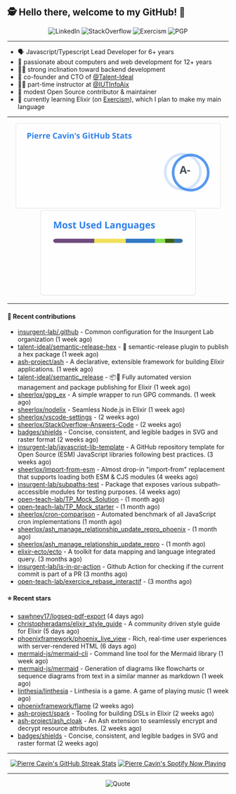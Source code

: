 <h2 style="display:inline" align="center">🕵️ Hello there, welcome to my GitHub! 👋</h2>
<br />
<p align="center">
    <a href="https://links.sherlox.io/github-linkedin" target="_blank" style="text-decoration: none;">
        <img src="https://img.shields.io/badge/LinkedIn-0077b5?style=flat-square&logo=linkedin" alt="LinkedIn">
    </a>
    <a href="https://links.sherlox.io/github-stackoverflow" target="_blank" style="text-decoration: none;">
        <img src="https://img.shields.io/badge/StackOverflow-9a9c9f?style=flat-square&logo=StackOverflow" alt="StackOverflow">
    </a>
    <a href="https://links.sherlox.io/github-exercism" target="_blank" style="text-decoration: none;">
        <img src="https://img.shields.io/badge/Exercism-7600fe?style=flat-square&logo=Exercism" alt="Exercism">
    </a>
    <a href="https://pgp.mit.edu/pks/lookup?op=get&search=0x48D089FE8FC01A4E7E88EE9611567DFABCB9256E" target="_blank" style="text-decoration: none;">
        <img src="https://img.shields.io/badge/pgp-0x11567DFABCB9256E-313131?style=flat&labelColor=313131&color=313131" alt="PGP">
    </a>
</p>

---

<ul>
    <li>🗣 Javascript/Typescript Lead Developer for 6+ years</li>
    <li>👴 passionate about computers and web development for 12+ years</li>
    <li>🧑‍💻 strong inclination toward backend development</li>
    <li>👷 co-founder and CTO of <a href="https://github.com/Talent-Ideal">@Talent-Ideal</a></li>
    <li>🧑‍🏫 part-time instructor at <a href="https://github.com/IUTInfoAix">@IUTInfoAix</a></li>
    <li>🫶 modest Open Source contributor & maintainer</li>
    <li>💜 currently learning Elixir (on <a href="https://links.sherlox.io/github-exercism-elixir-track">Exercism</a>), which I plan to make my main language</li>
</ul>

---

<div align="center">
  <a href="https://github-readme-stats.sherlox.io" style="display: inline-block;">
    <img src="assets/stats.svg" alt="Pierre Cavin's Github stats" height="195px" />
  </a>
  
  <a href="https://github-readme-stats.sherlox.io" style="display: inline-block;">
    <img src="assets/top-langs.svg" alt="Pierre Cavin's Most used languages" height="195px" />
  </a>
</div>

---

#### 🫶 Recent contributions

- [insurgent-lab/.github](https://github.com/insurgent-lab/.github) - Common configuration for the Insurgent Lab organization (1 week ago)
- [talent-ideal/semantic-release-hex](https://github.com/talent-ideal/semantic-release-hex) - 🚢 semantic-release plugin to publish a hex package (1 week ago)
- [ash-project/ash](https://github.com/ash-project/ash) - A declarative, extensible framework for building Elixir applications. (1 week ago)
- [talent-ideal/semantic_release](https://github.com/talent-ideal/semantic_release) - 📦🚀 Fully automated version management and package publishing for Elixir (1 week ago)
- [sheerlox/gpg_ex](https://github.com/sheerlox/gpg_ex) - A simple wrapper to run GPG commands. (1 week ago)
- [sheerlox/nodelix](https://github.com/sheerlox/nodelix) - Seamless Node.js in Elixir (1 week ago)
- [sheerlox/vscode-settings](https://github.com/sheerlox/vscode-settings) -  (2 weeks ago)
- [sheerlox/StackOverflow-Answers-Code](https://github.com/sheerlox/StackOverflow-Answers-Code) -  (2 weeks ago)
- [badges/shields](https://github.com/badges/shields) - Concise, consistent, and legible badges in SVG and raster format (2 weeks ago)
- [insurgent-lab/javascript-lib-template](https://github.com/insurgent-lab/javascript-lib-template) - A GitHub repository template for Open Source (ESM) JavaScript libraries following best practices. (3 weeks ago)
- [sheerlox/import-from-esm](https://github.com/sheerlox/import-from-esm) - Almost drop-in &#34;import-from&#34; replacement that supports loading both ESM &amp; CJS modules (4 weeks ago)
- [insurgent-lab/subpaths-test](https://github.com/insurgent-lab/subpaths-test) - Package that exposes various subpath-accessible modules for testing purposes. (4 weeks ago)
- [open-teach-lab/TP_Mock_Solution](https://github.com/open-teach-lab/TP_Mock_Solution) -  (1 month ago)
- [open-teach-lab/TP_Mock_starter](https://github.com/open-teach-lab/TP_Mock_starter) -  (1 month ago)
- [sheerlox/cron-comparison](https://github.com/sheerlox/cron-comparison) - Automated benchmark of all JavaScript cron implementations (1 month ago)
- [sheerlox/ash_manage_relationship_update_repro_phoenix](https://github.com/sheerlox/ash_manage_relationship_update_repro_phoenix) -  (1 month ago)
- [sheerlox/ash_manage_relationship_update_repro](https://github.com/sheerlox/ash_manage_relationship_update_repro) -  (1 month ago)
- [elixir-ecto/ecto](https://github.com/elixir-ecto/ecto) - A toolkit for data mapping and language integrated query. (3 months ago)
- [insurgent-lab/is-in-pr-action](https://github.com/insurgent-lab/is-in-pr-action) - Github Action for checking if the current commit is part of a PR (3 months ago)
- [open-teach-lab/exercice_rebase_interactif](https://github.com/open-teach-lab/exercice_rebase_interactif) -  (3 months ago)

#### ⭐ Recent stars

- [sawhney17/logseq-pdf-export](https://github.com/sawhney17/logseq-pdf-export) (4 days ago)
- [christopheradams/elixir_style_guide](https://github.com/christopheradams/elixir_style_guide) - A community driven style guide for Elixir (5 days ago)
- [phoenixframework/phoenix_live_view](https://github.com/phoenixframework/phoenix_live_view) - Rich, real-time user experiences with server-rendered HTML (6 days ago)
- [mermaid-js/mermaid-cli](https://github.com/mermaid-js/mermaid-cli) - Command line tool for the Mermaid library (1 week ago)
- [mermaid-js/mermaid](https://github.com/mermaid-js/mermaid) - Generation of diagrams like flowcharts or sequence diagrams from text in a similar manner as markdown (1 week ago)
- [linthesia/linthesia](https://github.com/linthesia/linthesia) - Linthesia is a game. A game of playing music (1 week ago)
- [phoenixframework/flame](https://github.com/phoenixframework/flame) (2 weeks ago)
- [ash-project/spark](https://github.com/ash-project/spark) - Tooling for building DSLs in Elixir (2 weeks ago)
- [ash-project/ash_cloak](https://github.com/ash-project/ash_cloak) -  An Ash extension to seamlessly encrypt and decrypt resource attributes. (2 weeks ago)
- [badges/shields](https://github.com/badges/shields) - Concise, consistent, and legible badges in SVG and raster format (2 weeks ago)

---

<div align="center">
  <a href="https://github-readme-streak-stats.herokuapp.com" style="display: inline-block;">
    <img src="https://github-readme-streak-stats.sherlox.io/?user=sheerlox&theme=default&mode=weekly&disable_animations=true" alt="Pierre Cavin's GitHub Streak Stats" height="247px" />
  </a>

  <a href="https://links.sherlox.io/github-spotify" style="display: inline-block;">
    <img src="https://spotify-github-profile.vercel.app/api/view?uid=6ridtm5cbc0y9bf5qmtqpoupv&cover_image=true&theme=default&show_offline=false&background_color=121212&interchange=true&bar_color_cover=true" alt="Pierre Cavin's Spotify Now Playing" height="240px" />
  </a>
</div>

---



<p align="center">
    <a href="https://github.com/piyushsuthar/github-readme-quotes" target="_blank" style="text-decoration: none;">
        <img src="https://quotes-github-readme.vercel.app/api?type=horizontal&quote=Inaction%20will%20cause%20a%20man%20to%20sink%20into%20the%20slough%20of%20despond%20and%20vanish%20without%20a%20trace.&author=Farley%20Mowat" alt="Quote">
    </a>
</p>
